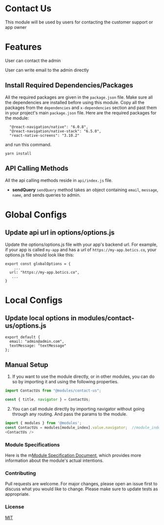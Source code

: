 # Contact Us
This module will be used by users for contacting the customer support or app owner
# Features
User can contact the admin

User can write email to the admin directly 
## Install Required Dependencies/Packages
All the required packages are given in the `package.json` file. Make sure all the dependencies are installed before using this module. Copy all the packages from the `dependencies` and `x-dependencies` section and past them in your project's main `package.json` file.
Here are the required packages for the module:
```
  "@react-navigation/native": "6.0.8",
  "@react-navigation/native-stack": "6.5.0",
  "react-native-screens": "3.10.2"
```
and run this command.
  ```
  yarn install
  ```

## API Calling Methods
All the api calling methods reside in `api/index.js` file.

* **sendQuery**
`sendQuery` method takes an object containing `email`, `message`, `name`, and sends queries to admin.

# Global Configs
## Update api url in options/options.js

Update the options/options.js file with your app's backend url. For example, if your app is called `my-app` and has a url of `https://my-app.botics.co`, your options.js file should look like this: 

```
export const globalOptions = {
    ...
  url: "https://my-app.botics.co",
   ...
}
```

# Local Configs
## Update local options  in modules/contact-us/options.js
```
export default {
  email: "admin@admin.com",
  textMessage: "textMessage"
};
```
## Manual Setup

1. If you want to use the module directly, or in other modules, you can do so by importing it and using the following properties.

```javascript
import ContactUs from "@modules/contact-us";

const { title, navigator } = ContactUs;
```

2. You can call module directly by importing navigator without going through any routing. And pass the params to the module.

```javascript
import { modules } from '@modules';
const ContactUs = modules[module_index].value.navigator;  //module_index : position of the module in modules folder
<ContactUs />
```
### Module Specifications
Here is the m[Module Specification Document](https://docs.google.com/document/d/1Qpt2bEOMZx3KbVVhpXwv-b0jKutmCv0lHMPmrBgSf_0/edit?usp=sharing), which provides more information about the module's actual intentions.

### Contributing

Pull requests are welcome. For major changes, please open an issue first to discuss what you would like to change.
Please make sure to update tests as appropriate.

### License

[MIT](https://choosealicense.com/licenses/mit/)